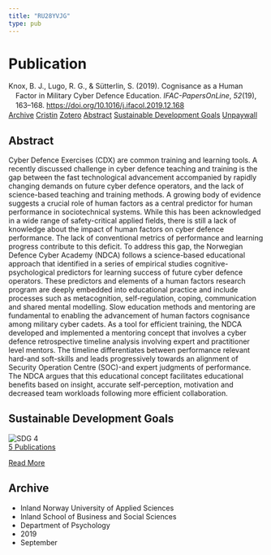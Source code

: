 ```yaml
---
title: "RU28YVJG"
type: pub
---
```

<h1>Publication</h1>
<article id="csl-bib-container-RU28YVJG" class="csl-bib-container">
  <div class="csl-bib-body" style="line-height: 1.35; padding-left: 1em; text-indent:-1em;">
  <div class="csl-entry">Knox, B. J., Lugo, R. G., &amp; S&#xFC;tterlin, S. (2019). Cognisance as a Human Factor in Military Cyber Defence Education. <i>IFAC-PapersOnLine</i>, <i>52</i>(19), 163&#x2013;168. <a href="https://doi.org/10.1016/j.ifacol.2019.12.168">https://doi.org/10.1016/j.ifacol.2019.12.168</a></div>
</div>
  <div class="csl-bib-buttons">
    <a href="#taxonomy-article-RU28YVJG" class="csl-bib-button">Archive</a>
    <a href="https://app.cristin.no/results/show.jsf?id=1727514" alt="Cristin URL" class="csl-bib-button">Cristin</a>
    <a href="http://zotero.org/groups/5402882/items/RU28YVJG" alt="Zotero URL" class="csl-bib-button">Zotero</a>
    <a href="#abstract-article-RU28YVJG" class="csl-bib-button">Abstract</a>
    <a href="#sdg-article-RU28YVJG" class="csl-bib-button">Sustainable Development Goals</a>
    <a href="https://doi.org/10.1016/j.ifacol.2019.12.168" class="csl-bib-button">Unpaywall</a>
  </div>
  <div id="csl-bib-meta-container-RU28YVJG"></div>
</article>
<div id="csl-bib-meta-RU28YVJG" class="csl-bib-meta">
  <article id="abstract-article-RU28YVJG" class="abstract-article">
    <h1>Abstract</h1>
    Cyber Defence Exercises (CDX) are common training and learning tools. A recently discussed challenge in cyber defence teaching and training is the gap between the fast technological advancement accompanied by rapidly changing demands on future cyber defence operators, and the lack of science-based teaching and training methods. A growing body of evidence suggests a crucial role of human factors as a central predictor for human performance in sociotechnical systems. While this has been acknowledged in a wide range of safety-critical applied fields, there is still a lack of knowledge about the impact of human factors on cyber defence performance. The lack of conventional metrics of performance and learning progress contribute to this deficit. To address this gap, the Norwegian Defence Cyber Academy (NDCA) follows a science-based educational approach that identified in a series of empirical studies cognitive-psychological predictors for learning success of future cyber defence operators. These predictors and elements of a human factors research program are deeply embedded into educational practice and include processes such as metacognition, self-regulation, coping, communication and shared mental modelling. Slow education methods and mentoring are fundamental to enabling the advancement of human factors cognisance among military cyber cadets. As a tool for efficient training, the NDCA developed and implemented a mentoring concept that involves a cyber defence retrospective timeline analysis involving expert and practitioner level mentors. The timeline differentiates between performance relevant hard-and soft-skills and leads progressively towards an alignment of Security Operation Centre (SOC)-and expert judgments of performance. The NDCA argues that this educational concept facilitates educational benefits based on insight, accurate self-perception, motivation and decreased team workloads following more efficient collaboration.
  </article>
  <article id="sdg-article-RU28YVJG" class="sdg-article">
    <h1>Sustainable Development Goals</h1>
    <div class="sdg-container"><div id="sdg4" class="sdg"> <img src="{{< params subfolder >}}images/sdg/sdg04_en.png" class="image" alt="SDG 4"> <div class="sdg-overlay"> <a href="{{< params subfolder >}}en/archive/?sdg=4#archive" class="sdg-publication-count"><span>5</span> Publications</a> <p><a href="https://sdgs.un.org/goals/goal4" class="sdg-read-more">Read More</a></p> </div> </div></div>
  </article>
  <article id="taxonomy-article-RU28YVJG" class="taxonomy-article">
    <h1>Archive</h1>
    <ul>
      <li>Inland Norway University of Applied Sciences</li>
      <li>Inland School of Business and Social Sciences</li>
      <li>Department of Psychology</li>
      <li>2019</li>
      <li>September</li>
    </ul>
  </article>
</div>
